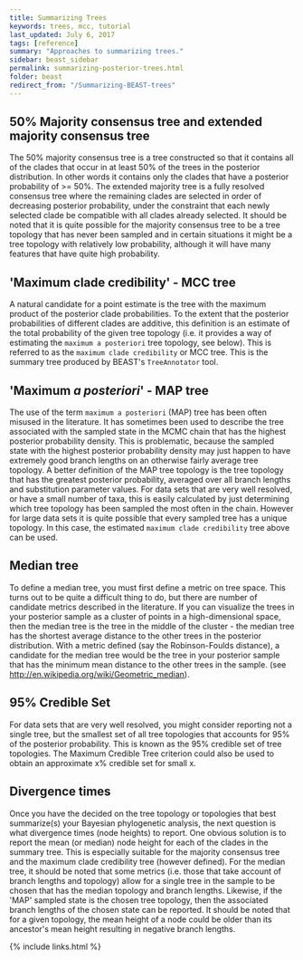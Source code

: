 ```yaml
---
title: Summarizing Trees
keywords: trees, mcc, tutorial
last_updated: July 6, 2017
tags: [reference]
summary: "Approaches to summarizing trees."
sidebar: beast_sidebar
permalink: summarizing-posterior-trees.html
folder: beast
redirect_from: "/Summarizing-BEAST-trees"
---
```


## 50% Majority consensus tree and extended majority consensus tree

The 50% majority consensus tree is a tree constructed so that it contains all of the clades that occur in at least 50% of the trees in the posterior distribution. In other words it contains only the clades that have a posterior probability of >= 50%. The extended majority tree is a fully resolved consensus tree where the remaining clades are selected in order of decreasing posterior probability, under the constraint that each newly selected clade be compatible with all clades already selected. It should be noted that it is quite possible for the majority consensus tree to be a tree topology that has never been sampled and in certain situations it might be a tree topology with relatively low probability, although it will have many features that have quite high probability.

## 'Maximum clade credibility' - MCC tree 

A natural candidate for a point estimate is the tree with the maximum product of the posterior clade probabilities. To the extent that the posterior probabilities of different clades are additive, this definition is an estimate of the total probability of the given tree topology (i.e. it provides a way of estimating the `maximum a posteriori` tree topology, see below). This is referred to as the `maximum clade credibility` or MCC tree. This is the summary tree produced by BEAST's `TreeAnnotator` tool.

## 'Maximum _a posteriori_' - MAP tree
The use of the term `maximum a posteriori` (MAP) tree has been often misused in the literature. It has sometimes been used to describe the tree associated with the sampled state in the MCMC chain that has the highest posterior probability density. This is problematic, because the sampled state with the highest posterior probability density may just happen to have extremely good branch lengths on an otherwise fairly average tree topology. A better definition of the MAP tree topology is the tree topology that has the greatest posterior probability, averaged over all branch lengths and substitution parameter values. For data sets that are very well resolved, or have a small number of taxa, this is easily calculated by just determining which tree topology has been sampled the most often in the chain. However for large data sets it is quite possible that every sampled tree has a unique topology. In this case, the estimated `maximum clade credibility` tree above can be used.

## Median tree
To define a median tree, you must first define a metric on tree space. This turns out to be quite a difficult thing to do, but there are number of candidate metrics described in the literature. If you can visualize the trees in your posterior sample as a cluster of points in a high-dimensional space, then the median tree is the tree in the middle of the cluster - the median tree has the shortest average distance to the other trees in the posterior distribution. With a metric defined (say the Robinson-Foulds distance), a candidate for the median tree would be the tree in your posterior sample that has the minimum mean distance to the other trees in the sample. (see http://en.wikipedia.org/wiki/Geometric_median).

## 95% Credible Set
For data sets that are very well resolved, you might consider reporting not a single tree, but the smallest set of all tree topologies that accounts for 95% of the posterior probability. This is known as the 95% credible set of tree topologies.
The Maximum Credible Tree criterion could also be used to obtain an approximate x% credible set for small x.

## Divergence times
Once you have the decided on the tree topology or topologies that best summarize(s) your Bayesian phylogenetic analysis, the next question is what divergence times (node heights) to report. One obvious solution is to report the mean (or median) node height for each of the clades in the summary tree. This is especially suitable for the majority consensus tree and the maximum clade credibility tree (however defined). For the median tree, it should be noted that some metrics (i.e. those that take account of branch lengths and topology) allow for a single tree in the sample to be chosen that has the median topology and branch lengths. Likewise, if the 'MAP' sampled state is the chosen tree topology, then the associated branch lengths of the chosen state can be reported.
It should be noted that for a given topology, the mean height of a node could be older than its ancestor's mean height resulting in negative branch lengths.

{% include links.html %}

